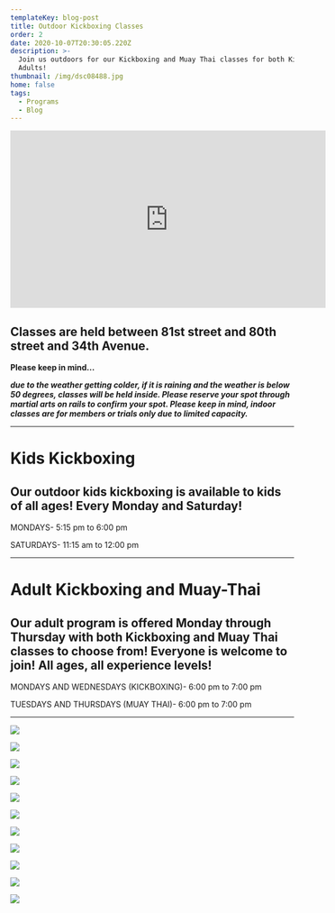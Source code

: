 ```yaml
---
templateKey: blog-post
title: Outdoor Kickboxing Classes
order: 2
date: 2020-10-07T20:30:05.220Z
description: >-
  Join us outdoors for our Kickboxing and Muay Thai classes for both Kids and
  Adults!
thumbnail: /img/dsc08488.jpg
home: false
tags:
  - Programs
  - Blog
---
```

<iframe width="560" height="315" src="https://www.youtube.com/embed/L9bfctgqOtI" frameborder="0" allow="accelerometer; autoplay; clipboard-write; encrypted-media; gyroscope; picture-in-picture" allowfullscreen></iframe>

## Classes are held between 81st street and 80th street and 34th Avenue.

**Please keep in mind...**

_**due to the weather getting colder, if it is raining and the weather is below 50 degrees, classes will be held inside. Please reserve your spot through martial arts on rails to confirm your spot. Please keep in mind, indoor classes are for members or trials only due to limited capacity.**_ 

- - -

# Kids Kickboxing

## Our outdoor kids kickboxing is available to kids of all ages! Every Monday and Saturday!

MONDAYS- 5:15 pm to 6:00 pm

SATURDAYS- 11:15 am to 12:00 pm

- - -

# Adult Kickboxing and Muay-Thai

## Our adult program is offered Monday through Thursday with both Kickboxing and Muay Thai classes to choose from! Everyone is welcome to join! All ages, all experience levels!

MONDAYS AND WEDNESDAYS (KICKBOXING)- 6:00 pm to 7:00 pm

TUESDAYS AND THURSDAYS (MUAY THAI)- 6:00 pm to 7:00 pm

- - -

![](/img/mvi_4294.mov.00_00_05_26.still001.png)

![](/img/dsc08802.jpg)

![](/img/dsc08151.jpg)

![](/img/img_5802.jpg)

![](/img/dsc08761.jpg)

![](/img/mvi_4303.mov.00_04_32_16.still006.png)

![](/img/dsc08199.jpg)

![](/img/mvi_4301.mov.00_01_28_07.still001.jpg)

![](/img/dsc08591.jpg)

![](/img/dsc08814.jpg)

![](/img/dsc08770.jpg)
